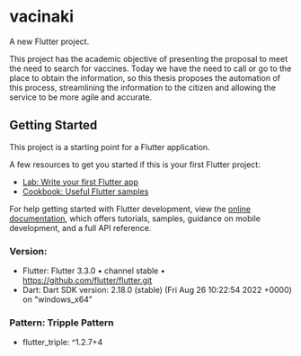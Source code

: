 # vacinaki

A new Flutter project.

This project has the academic objective of presenting the proposal to meet the need to search for vaccines. 
Today we have the need to call or go to the place to obtain the information, so this thesis proposes 
the automation of this process, streamlining the information to the citizen and allowing the service to be more 
agile and accurate.

## Getting Started

This project is a starting point for a Flutter application.

A few resources to get you started if this is your first Flutter project:

- [Lab: Write your first Flutter app](https://docs.flutter.dev/get-started/codelab)
- [Cookbook: Useful Flutter samples](https://docs.flutter.dev/cookbook)

For help getting started with Flutter development, view the
[online documentation](https://docs.flutter.dev/), which offers tutorials,
samples, guidance on mobile development, and a full API reference.

### Version: 
 - Flutter: Flutter 3.3.0 • channel stable • https://github.com/flutter/flutter.git
 - Dart: Dart SDK version: 2.18.0 (stable) (Fri Aug 26 10:22:54 2022 +0000) on "windows_x64"

### Pattern: Tripple Pattern
  - flutter_triple: ^1.2.7+4

